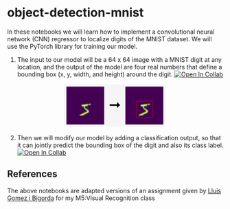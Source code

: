 # object-detection-mnist

In these notebooks we will learn how to implement a convolutional neural network (CNN) regressor to localize digits of the MNIST dataset. We will use the PyTorch library for training our model.

1. The input to our model will be a 64 x 64 image with a MNIST digit at any location, and the output of the model are four real numbers that define a bounding box (x, y, width, and height) around the digit. [![Open In Collab](https://colab.research.google.com/assets/colab-badge.svg)](https://colab.research.google.com/drive/1JEp_fTIHS7bcrOJMsKj6lVC9-AoigpAa?usp=sharing)

<p align="center">
<img src = "images/bbox_mnist.png" height="100">
</p>

2. Then we will modify our model by adding a classification output, so that it can jointly predict the bounding box of the digit and also its class label. [![Open In Collab](https://colab.research.google.com/assets/colab-badge.svg)](https://colab.research.google.com/drive/1jjAUYU1VI9v82d6pFnIUGh8cpHsY1r7C?usp=sharing)


## References

The above notebooks are adapted versions of an assignment given by 
[Lluis Gomez i Bigorda](http://lluisgomez.github.io/) for my M5:Visual Recognition class
